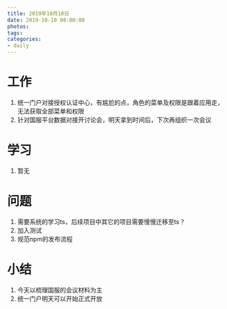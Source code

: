 ```yaml
---
title: 2019年10月10日
date: 2019-10-10 08:00:00
photos:
tags: 
categories:
- daily
---
```


# 工作

1. 统一门户对接授权认证中心，有尴尬的点，角色的菜单及权限是跟着应用走，无法获取全部菜单和权限
2. 针对国服平台数据对接开讨论会，明天拿到时间后，下次再组织一次会议

# 学习

1. 暂无

# 问题

1. 需要系统的学习ts，后续项目中其它的项目需要慢慢迁移至ts？
2. 加入测试
3. 规范npm的发布流程

# 小结

1. 今天以梳理国服的会议材料为主
2. 统一门户明天可以开始正式开放